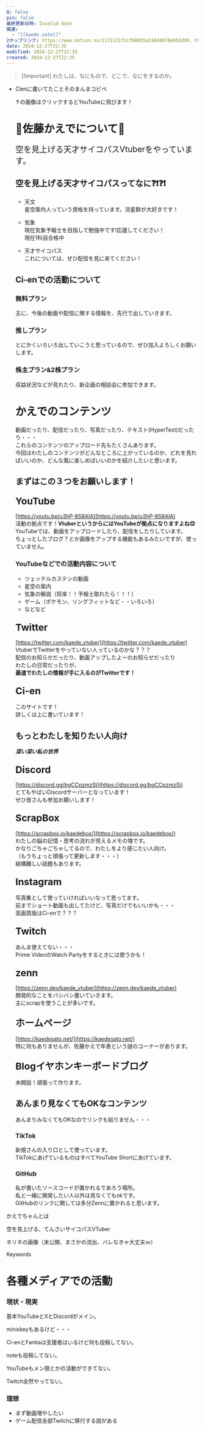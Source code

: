 ```yaml
---
Q: false
pin: false
最終更新日時: Invalid date
関連:
  - "[[kaede.sato]]"
2ホップリンク: https://www.notion.so/1171121f1cf68035a316d4078e652dd9, https://www.notion.so/12d1121f1cf680ba812be2dceea3d71f, https://www.notion.so/1371121f1cf6801fa701ccdb8d3e88a4, https://www.notion.so/1521121f1cf680599b60d7229b48b5ad, https://www.notion.so/1531121f1cf6801aab6bf6d15afbb16a, https://www.notion.so/1b852f0d9a674feea6621cc6d3bc100d, https://www.notion.so/2c848310d3134726b8f6b5ecefd972dc, https://www.notion.so/c90ae538b11f497cb2be155abc6f6447, https://www.notion.so/d12208cdc5c34e599f720a53ce566daa
date: 2024-12-27T22:35
modified: 2024-12-27T22:35
created: 2024-12-27T22:35
---
```

> [!important] わたしは、なにもので、どこで、なにをするのか。

  

- Cienに書いてたことそのまんまコピペ
    
    ↑の画像はクリックするとYouTubeに飛びます！
    
    # 🧡佐藤かえでについて🧡
    
    <span style="font-size: 150%">空を見上げる天才サイコパスVtuberをやっています。</span>
    
    ## 空を見上げる天才サイコパスってなに❓❗❓❗
    
    - 天文  
        星空案内人っていう資格を持っています。流星群が大好きです！  
        
    - 気象  
        現在気象予報士を目指して勉強中です!応援してください！  
        現在1科目合格中  
        
    - 天才サイコパス  
        これについては、ぜひ配信を見に来てください！  
        
    
    ## Ci-enでの活動について
    
    ### 無料プラン
    
    主に、今後の動画や配信に関する情報を、先行で出していきます。
    
    ### 推しプラン
    
    とにかくいろいろ出していこうと思っているので、ぜひ加入よろしくお願いします。
    
    ### 株主プラン&2株プラン
    
    収益状況などが見れたり、新企画の相談会に参加できます。
    
    # かえでのコンテンツ
    
    動画だったり、配信だったり、写真だったり、テキスト(HyperText)だったり・・・  
    これらのコンテンツのアップロード先もたくさんあります。  
    今回はわたしのコンテンツがどんなところに上がっているのか、どれを見ればいいのか、どんな風に楽しめばいいのかを紹介したいと思います。  
    
    ## まずはこの３つをお願いします！
    
    ### <span style="font-size: 150%">YouTube</span>
    
    [https://youtu.be/u3hP-8S8AlA](https://youtu.be/u3hP-8S8AlA)  
    活動の拠点です！**VtuberというからにはYouTubeが拠点になりますよね😊**  
    YouTubeでは、動画をアップロードしたり、配信をしたりしています。  
    ちょっとしたブログ？とか画像をアップする機能もあるみたいですが、使っていません。  
    
    ### YouTubeなどでの活動内容について
    
    - ツェッテルカステンの動画
    - 星空の案内
    - 気象の解説（将来！！予報士取れたら！！！）
    - ゲーム（ポケモン、リングフィットなど・・いろいろ）
    - などなど
    
    ### <span style="font-size: 150%">Twitter</span>
    
    [https://twitter.com/kaede_vtuber](https://twitter.com/kaede_vtuber)  
    VtuberでTwitterをやっていない人っているのかな？？？  
    配信のお知らせだったり、動画アップしたよーのお知らせだったり  
    わたしの日常だったりが、  
    **最速でわたしの情報が手に入るのがTwitterです！**
    
    ### <span style="font-size: 150%">Ci-en</span>
    
    このサイトです！  
    詳しくは上に書いています！  
    
    ## もっとわたしを知りたい人向け
    
    _**深い深い私の世界**_
    
    ### <span style="font-size: 150%">Discord</span>
    
    [https://discord.gg/bgCCpzmzSj](https://discord.gg/bgCCpzmzSj)  
    とてもやばいDiscordサーバーとなっています！  
    ぜひ皆さんも参加お願いします！  
    
    ### <span style="font-size: 150%">ScrapBox</span>
    
    [https://scrapbox.io/kaedebox/](https://scrapbox.io/kaedebox/)  
    わたしの脳の記憶・思考の流れが見えるメモの塊です。  
    かなりごちゃごちゃしてるので、わたしをより感じたい人向け。  
    （もうちょっと頑張って更新します・・・）  
    結構難しい話題もあります。  
    
    ### <span style="font-size: 150%">Instagram</span>
    
    写真集として使っていければいいなって思ってます。  
    前までショート動画も出してたけど、写真だけでもいいかも・・・  
    高画質版はCi-enで？？？  
    
    ### <span style="font-size: 150%">Twitch</span>
    
    あんま使えてない・・・  
    Prime VideoのWatch Partyをするときには使うかも！  
    
    ### <span style="font-size: 150%">zenn</span>
    
    [https://zenn.dev/kaede_vtuber](https://zenn.dev/kaede_vtuber)  
    開発的なことをバシバシ書いていきます。  
    主にscrapを使うことが多いです。  
    
    ### <span style="font-size: 150%">ホームページ</span>
    
    [https://kaedesato.net/](https://kaedesato.net/)  
    特に何もありませんが、佐藤かえで年表という謎のコーナーがあります。  
    
    ### <span style="font-size: 150%">Blogイヤホンキーボードブログ</span>
    
    未開設！頑張って作ります。
    
    ## あんまり見なくてもOKなコンテンツ
    
    あんまりみなくてもOKなのでリンクも貼りません・・・
    
    ### TikTok
    
    新規さんの入り口として使っています。  
    TikTokにあげているものはすべてYouTube Shortにあげています。  
    
    ### GitHub
    
    私が書いたソースコードが置かれるであろう場所。  
    私と一緒に開発したい人以外は見なくてもokです。  
    GitHubのリンクに関しては多分Zennに置かれると思います。  
    

  

かえでちゃんとは

空を見上げる、てんさいサイコパスVTuber

ネリネの画像（未公開、まさかの流出、バレなきゃ大丈夫ｗ）

  

Keywords

  

  

# 各種メディアでの活動

  

### 現状・現実

基本YouTubeとXとDiscordがメイン。

miniskeyもあるけど・・・

Ci-enとFantiaは支援者はいるけど何も投稿してない。

noteも投稿してない。

YouTubeもメン限とかの活動ができてない。

Twitch全然やってない。

  

### 理想

- まず動画増やしたい
- ゲーム配信全部Twitchに移行する説がある